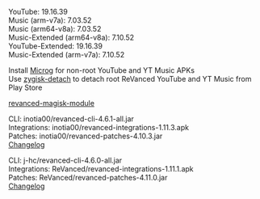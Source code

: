 YouTube: 19.16.39  
Music (arm-v7a): 7.03.52  
Music (arm64-v8a): 7.03.52  
Music-Extended (arm64-v8a): 7.10.52  
YouTube-Extended: 19.16.39  
Music-Extended (arm-v7a): 7.10.52  

Install [Microg](https://github.com/ReVanced/GmsCore/releases) for non-root YouTube and YT Music APKs  
Use [zygisk-detach](https://github.com/j-hc/zygisk-detach) to detach root ReVanced YouTube and YT Music from Play Store  

[revanced-magisk-module](https://github.com/j-hc/revanced-magisk-module)
  
CLI: inotia00/revanced-cli-4.6.1-all.jar  
Integrations: inotia00/revanced-integrations-1.11.3.apk  
Patches: inotia00/revanced-patches-4.10.3.jar  
[Changelog](https://github.com/inotia00/revanced-patches/releases/tag/v4.10.3)

CLI: j-hc/revanced-cli-4.6.0-all.jar  
Integrations: ReVanced/revanced-integrations-1.11.1.apk  
Patches: ReVanced/revanced-patches-4.11.0.jar  
[Changelog](https://github.com/ReVanced/revanced-patches/releases/tag/v4.11.0)  
